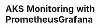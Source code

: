 # AKS Monitoring with PrometheusGrafana                                                                                                                                                                                          
